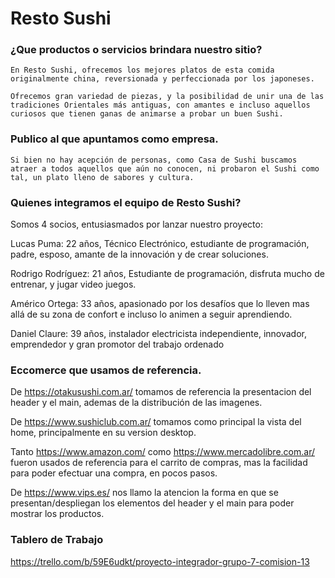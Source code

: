# Resto Sushi

### ¿Que productos o servicios brindara nuestro sitio?

    En Resto Sushi, ofrecemos los mejores platos de esta comida originalmente china, reversionada y perfeccionada por los japoneses.

    Ofrecemos gran variedad de piezas, y la posibilidad de unir una de las tradiciones Orientales más antiguas, con amantes e incluso aquellos curiosos que tienen ganas de animarse a probar un buen Sushi.

### Publico al que apuntamos como empresa.

    Si bien no hay acepción de personas, como Casa de Sushi buscamos atraer a todos aquellos que aún no conocen, ni probaron el Sushi como tal, un plato lleno de sabores y cultura.

### Quienes integramos el equipo de Resto Sushi?

Somos 4 socios, entusiasmados por lanzar nuestro proyecto:

Lucas Puma: 22 años, Técnico Electrónico, estudiante de programación, padre, esposo, amante de la innovación y de crear soluciones.

Rodrigo Rodríguez: 21 años, Estudiante de programación, disfruta mucho de entrenar, y jugar video juegos.

Américo Ortega: 33 años, apasionado por los desafíos que lo lleven mas allá de su zona de confort e incluso lo animen a seguir aprendiendo.

Daniel Claure: 39 años, instalador electricista independiente, innovador, emprendedor y gran promotor del trabajo ordenado

### Eccomerce que usamos de referencia.

De https://otakusushi.com.ar/ tomamos de referencia la presentacion del header y el main, ademas de la distribución de las imagenes.

De https://www.sushiclub.com.ar/ tomamos como principal la vista del home, principalmente en su version desktop.

Tanto https://www.amazon.com/ como https://www.mercadolibre.com.ar/ fueron usados de referencia para el carrito de compras, mas la facilidad para poder efectuar una compra, en pocos pasos.

De https://www.vips.es/ nos llamo la atencion la forma en que se presentan/despliegan los elementos del header y el main para poder mostrar los productos.

### Tablero de Trabajo

https://trello.com/b/59E6udkt/proyecto-integrador-grupo-7-comision-13
